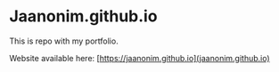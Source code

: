 # Jaanonim.github.io
This is repo with my portfolio.

Website available here: [https://jaanonim.github.io](jaanonim.github.io)
